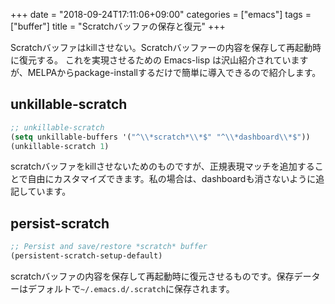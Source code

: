 +++
date = "2018-09-24T17:11:06+09:00"
categories = ["emacs"]
tags = ["buffer"]
title = "Scratchバッファの保存と復元"
+++

Scratchバッファはkillさせない。Scratchバッファーの内容を保存して再起動時に復元する。
これを実現させるための Emacs-lisp は沢山紹介されていますが、MELPAからpackage-installするだけで簡単に導入できるので紹介します。
<!--more-->

## unkillable-scratch

````lisp
;; unkillable-scratch
(setq unkillable-buffers '("^\\*scratch*\\*$" "^\\*dashboard\\*$"))
(unkillable-scratch 1)
````
scratchバッファをkillさせないためのものですが、正規表現マッチを追加することで自由にカスタマイズできます。私の場合は、dashboardも消さないように追記しています。

## persist-scratch

````lisp
;; Persist and save/restore *scratch* buffer
(persistent-scratch-setup-default)
````
scratchバッファの内容を保存して再起動時に復元させるものです。保存データーはデフォルトで````~/.emacs.d/.scratch````に保存されます。

